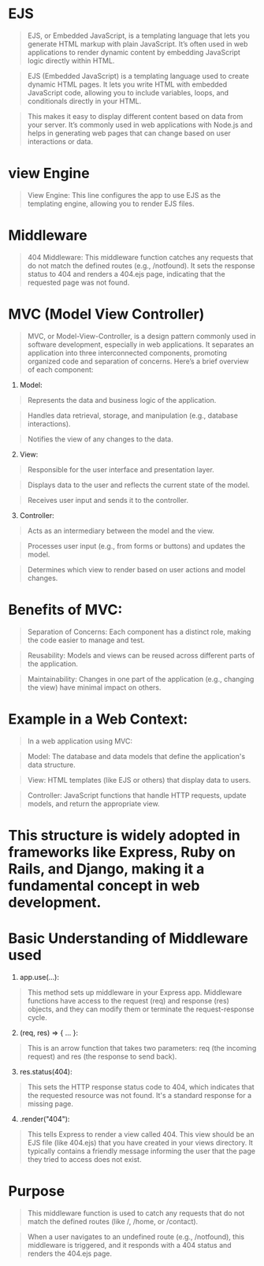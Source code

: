 # EJS

> EJS, or Embedded JavaScript, is a templating language that lets you generate HTML markup with plain JavaScript. It’s often used in web applications to render dynamic content by embedding JavaScript logic directly within HTML.

> EJS (Embedded JavaScript) is a templating language used to create dynamic HTML pages. It lets you write HTML with embedded JavaScript code, allowing you to include variables, loops, and conditionals directly in your HTML.

> This makes it easy to display different content based on data from your server. It’s commonly used in web applications with Node.js and helps in generating web pages that can change based on user interactions or data.

# view Engine

> View Engine: This line configures the app to use EJS as the templating engine, allowing you to render EJS files.

# Middleware

> 404 Middleware: This middleware function catches any requests that do not match the defined routes (e.g., /notfound). It sets the response status to 404 and renders a 404.ejs page, indicating that the requested page was not found.

# MVC (Model View Controller)

> MVC, or Model-View-Controller, is a design pattern commonly used in software development, especially in web applications. It separates an application into three interconnected components, promoting organized code and separation of concerns. Here’s a brief overview of each component:

1. Model:

> Represents the data and business logic of the application.

> Handles data retrieval, storage, and manipulation (e.g., database interactions).

> Notifies the view of any changes to the data.

2. View:

> Responsible for the user interface and presentation layer.

> Displays data to the user and reflects the current state of the model.

> Receives user input and sends it to the controller.

3. Controller:

> Acts as an intermediary between the model and the view.

> Processes user input (e.g., from forms or buttons) and updates the model.

> Determines which view to render based on user actions and model changes.

# Benefits of MVC:

> Separation of Concerns: Each component has a distinct role, making the code easier to manage and test.

> Reusability: Models and views can be reused across different parts of the application.

> Maintainability: Changes in one part of the application (e.g., changing the view) have minimal impact on others.

# Example in a Web Context:

> In a web application using MVC:

> Model: The database and data models that define the application's data structure.

> View: HTML templates (like EJS or others) that display data to users.

> Controller: JavaScript functions that handle HTTP requests, update models, and return the appropriate view.

# This structure is widely adopted in frameworks like Express, Ruby on Rails, and Django, making it a fundamental concept in web development.

# Basic Understanding of Middleware used

1. app.use(...):

> This method sets up middleware in your Express app. Middleware functions have access to the request (req) and response (res) objects, and they can modify them or terminate the request-response cycle.

2. (req, res) => { ... }:

> This is an arrow function that takes two parameters: req (the incoming request) and res (the response to send back).

3. res.status(404):

> This sets the HTTP response status code to 404, which indicates that the requested resource was not found. It's a standard response for a missing page.

4. .render("404"):

> This tells Express to render a view called 404. This view should be an EJS file (like 404.ejs) that you have created in your views directory. It typically contains a friendly message informing the user that the page they tried to access does not exist.

# Purpose

> This middleware function is used to catch any requests that do not match the defined routes (like /, /home, or /contact).

> When a user navigates to an undefined route (e.g., /notfound), this middleware is triggered, and it responds with a 404 status and renders the 404.ejs page.
